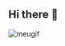 ## Hi there 👋

![meugif](https://i.pinimg.com/originals/d8/c7/cb/d8c7cb35f8140faf52516ace3aa8351b.gif)


